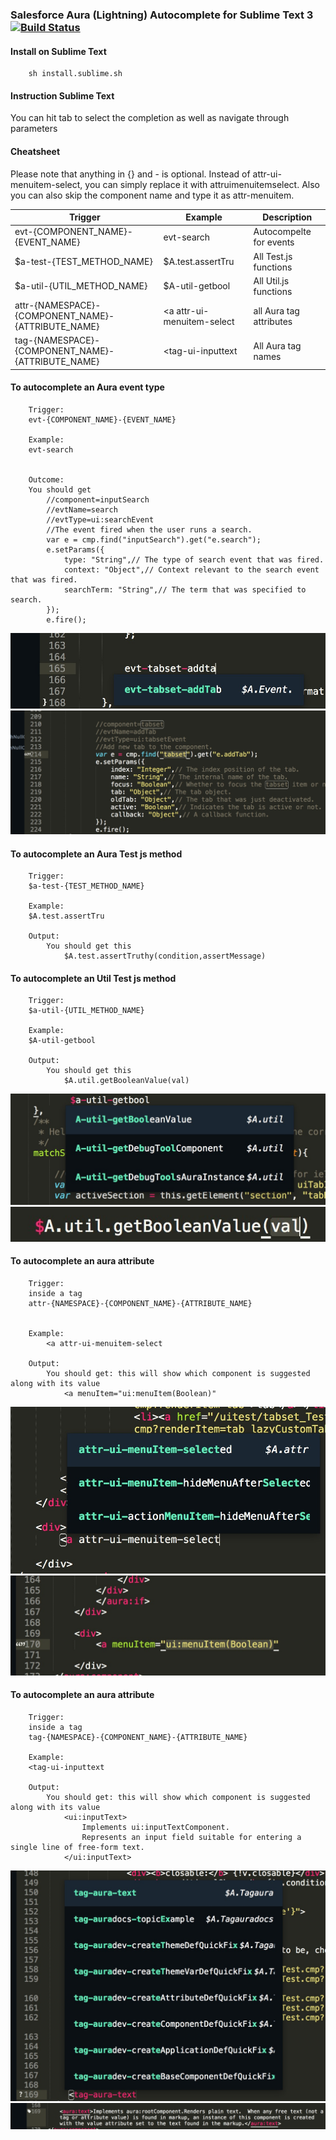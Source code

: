 ### Salesforce Aura (Lightning)  Autocomplete for Sublime Text 3 [![Build Status](https://travis-ci.org/synle/aura_autocomplete_sublime.svg?branch=master)](https://travis-ci.org/synle/aura_autocomplete_sublime)

#### Install on Sublime Text 
```
	sh install.sublime.sh
```

#### Instruction Sublime Text 
You can hit tab to select the completion as well as navigate through parameters


#### Cheatsheet
Please note that anything in {} and - is optional. Instead of attr-ui-menuitem-select, you can simply replace it with attruimenuitemselect. Also you can also skip the component name and type it as attr-menuitem.

Trigger | Example | Description
------- | ------- | -----------
evt-{COMPONENT_NAME}-{EVENT_NAME} | evt-search | Autocompelte for events
$a-test-{TEST_METHOD_NAME} | $A.test.assertTru | All Test.js functions
$a-util-{UTIL_METHOD_NAME} | $A-util-getbool | All Util.js functions
attr-{NAMESPACE}-{COMPONENT_NAME}-{ATTRIBUTE_NAME} | <a attr-ui-menuitem-select | all Aura tag attributes
tag-{NAMESPACE}-{COMPONENT_NAME}-{ATTRIBUTE_NAME} |  <tag-ui-inputtext | All Aura tag names





#### To autocomplete an Aura event type
```
	Trigger:
	evt-{COMPONENT_NAME}-{EVENT_NAME}

	Example:
	evt-search


	Outcome:
	You should get 
		//component=inputSearch
        //evtName=search
        //evtType=ui:searchEvent
        //The event fired when the user runs a search.
        var e = cmp.find("inputSearch").get("e.search");
        e.setParams({
            type: "String",// The type of search event that was fired.
            context: "Object",// Context relevant to the search event that was fired.
            searchTerm: "String",// The term that was specified to search.
        });
        e.fire();
```
![](images/evt1.jpg)
![](images/evt2.jpg)


#### To autocomplete an Aura Test js method
```
	Trigger:
	$a-test-{TEST_METHOD_NAME}

	Example:
	$A.test.assertTru

	Output:
		You should get this
			$A.test.assertTruthy(condition,assertMessage)
```


#### To autocomplete an Util Test js method
```
	Trigger:
	$a-util-{UTIL_METHOD_NAME}

	Example:
	$A-util-getbool

	Output:
		You should get this
			$A.util.getBooleanValue(val)
```
![](images/util1.jpg)
![](images/util2.jpg)


#### To autocomplete an aura attribute
```
	Trigger:
	inside a tag
	attr-{NAMESPACE}-{COMPONENT_NAME}-{ATTRIBUTE_NAME}


	Example:
		<a attr-ui-menuitem-select

	Output:
		You should get: this will show which component is suggested along with its value
			<a menuItem="ui:menuItem(Boolean)"
```	
![](images/attribute1.jpg)
![](images/attribute2.jpg)




#### To autocomplete an aura attribute
```
	Trigger:
	inside a tag
	tag-{NAMESPACE}-{COMPONENT_NAME}-{ATTRIBUTE_NAME}

	Example:
	<tag-ui-inputtext

	Output:
		You should get: this will show which component is suggested along with its value
			<ui:inputText>
				Implements ui:inputTextComponent.
				Represents an input field suitable for entering a single line of free-form text.
			</ui:inputText>
```	
![](images/tag1.jpg)
![](images/tag2.jpg)
